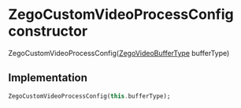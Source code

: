 


# ZegoCustomVideoProcessConfig constructor







ZegoCustomVideoProcessConfig([ZegoVideoBufferType](../../zego_uikit_prebuilt_live_audio_room/ZegoVideoBufferType.md) bufferType)





## Implementation

```dart
ZegoCustomVideoProcessConfig(this.bufferType);
```







